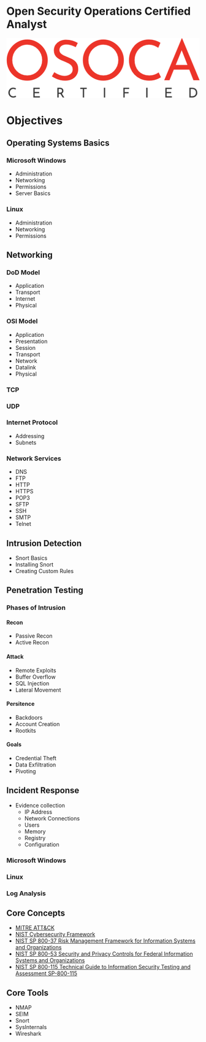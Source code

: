 # Open Security Operations Certified Analyst
![image Logo](./images/png/osoca_certified.png)

# Objectives

## Operating Systems Basics
### Microsoft Windows
- Administration
- Networking
- Permissions
- Server Basics

### Linux
- Administration
- Networking
- Permissions

## Networking
### DoD Model
- Application 
- Transport
- Internet
- Physical

### OSI Model
- Application
- Presentation
- Session
- Transport
- Network
- Datalink
- Physical

### TCP
### UDP
### Internet Protocol
- Addressing
- Subnets

### Network Services
- DNS
- FTP
- HTTP
- HTTPS
- POP3
- SFTP
- SSH
- SMTP
- Telnet

## Intrusion Detection
- Snort Basics
- Installing Snort
- Creating Custom Rules

## Penetration Testing


### Phases of Intrusion

#### Recon
- Passive Recon
- Active Recon

#### Attack
- Remote Exploits
- Buffer Overflow
- SQL Injection
- Lateral Movement

#### Persitence
- Backdoors
- Account Creation
- Rootkits

#### Goals
- Credential Theft
- Data Exfiltration
- Pivoting

## Incident Response
  - Evidence collection
    - IP Address
    - Network Connections
    - Users
    - Memory
    - Registry
    - Configuration 

### Microsoft Windows
### Linux
### Log Analysis

## Core Concepts
- [MITRE ATT&CK](https://attack.mitre.org)
- [NIST Cybersecurity Framework](docs/NIST.CSWP.04162018.pdf)
- [NIST SP 800-37 Risk Management Framework for Information Systems and Organizations](docs/NIST.SP.800-37r2.pdf)
- [NIST SP 800-53 Security and Privacy Controls for Federal Information Systems and Organizations](docs/NIST.SP.800-53r4.pdf)
- [NIST SP 800-115 Technical Guide to Information Security Testing and Assessment SP-800-115](docs/nistspecialpublication800-115.pdf)

## Core Tools
- NMAP
- SEIM
- Snort
- SysInternals
- Wireshark

